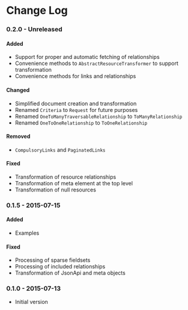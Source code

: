 # Change Log

### 0.2.0 - Unreleased

#### Added
- Support for proper and automatic fetching of relationships
- Convenience methods to ``AbstractResourceTransformer`` to support transformation
- Convenience methods for links and relationships

#### Changed
- Simplified document creation and transformation
- Renamed ``Criteria`` to ``Request`` for future purposes
- Renamed ``OneToManyTraversableRelationship`` to ``ToManyRelationship``
- Renamed ``OneToOneRelationship`` to ``ToOneRelationship``

#### Removed
- ``CompulsoryLinks`` and ``PaginatedLinks``

#### Fixed
- Transformation of resource relationships
- Transformation of meta element at the top level
- Transformation of null resources

### 0.1.5 - 2015-07-15

#### Added
- Examples

#### Fixed
- Processing of sparse fieldsets
- Processing of included relationships
- Transformation of JsonApi and meta objects

### 0.1.0 - 2015-07-13
- Initial version
